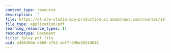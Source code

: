 ```yaml
---
content_type: resource
description: ''
file: https://ol-ocw-studio-app-production.s3.amazonaws.com/courses/18-01sc-single-variable-calculus-fall-2010/e48836bbd9b9e752abf7696e3653d016_Nv3C7q88MqA.pdf
file_type: application/pdf
learning_resource_types: []
resourcetype: Document
title: 3play pdf file
uid: e48836bb-d9b9-e752-abf7-696e3653d016
---
```

